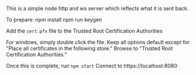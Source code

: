 This is a simple node http and ws server which reflects what it is sent back.

To prepare:
    npm install
    npm run keygen

Add the `cert.pfx` file to the Trusted Root Certification Authorities

For windows, simply double click the file.  Keep all options default except for "Place all certificates in the following store."  Browse to "Trusted Root Certification Authorities."

Once this is complete, run `npm start`
Connect to https://localhost:8080
